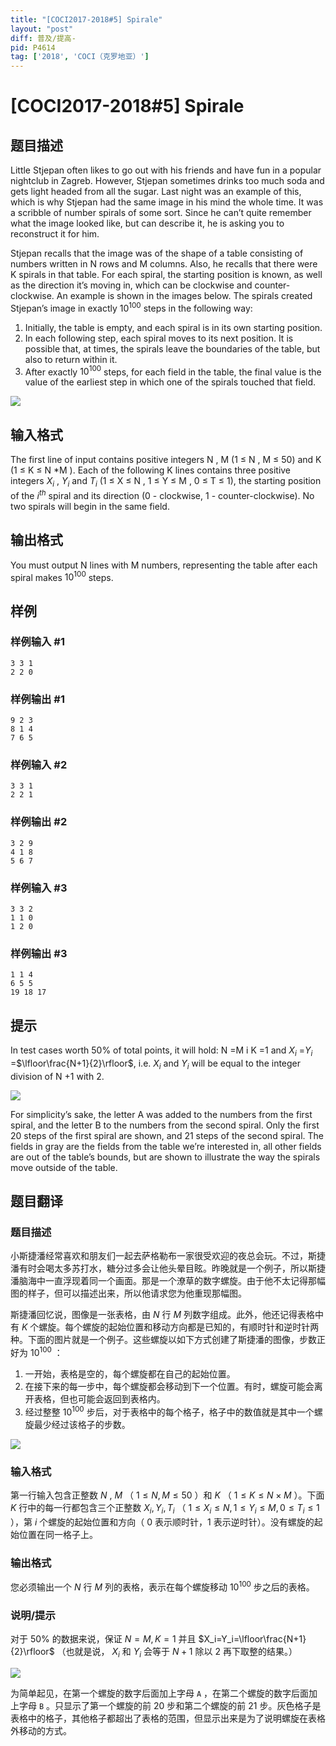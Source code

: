 ```yaml
---
title: "[COCI2017-2018#5] Spirale"
layout: "post"
diff: 普及/提高-
pid: P4614
tag: ['2018', 'COCI（克罗地亚）']
---
```

# [COCI2017-2018#5] Spirale
## 题目描述

Little Stjepan often likes to go out with his friends and have fun in a popular nightclub in
Zagreb. However, Stjepan sometimes drinks too much soda and gets light headed from all
the sugar. Last night was an example of this, which is why Stjepan had the same image in
his mind the whole time. It was a scribble of number spirals of some sort. Since he can’t
quite remember what the image looked like, but can describe it, he is asking you to
reconstruct it for him.

Stjepan recalls that the image was of the shape of a table consisting of numbers written in ​N
rows and ​M columns. Also, he recalls that there were ​K spirals in that table. For each spiral,
the starting position is known, as well as the direction it’s moving in, which can be clockwise
and counter-clockwise. An example is shown in the images below. The spirals created
Stjepan’s image in exactly $10^{100}$ steps in the following way:
1. Initially, the table is empty, and each spiral is in its own starting position.
2. In each following step, each spiral moves to its next position. It is possible that, at
times, the spirals leave the boundaries of the table, but also to return within it.
3. After exactly $10^{100}$ steps, for each field in the table, the final value is the value of the
earliest step in which one of the spirals touched that field.

![](https://cdn.luogu.com.cn/upload/pic/19205.png)
## 输入格式

The first line of input contains positive integers ​N
, ​M
(1 ≤ ​N
, ​M
≤ 50) and ​K
(1 ≤ ​K
≤ ​N
*​M
).
Each of the following ​K lines contains three positive integers ​$X_i$
, ​$Y_i$ and ​$T_i$ (1 ≤ ​X ≤ ​N
, 1 ≤ ​Y ≤
M
, 0 ≤ ​T ≤ 1), the starting position of the $i^{th}$
spiral and its direction (0 - clockwise, 1 -
counter-clockwise). No two spirals will begin in the same field.
## 输出格式

You must output ​N lines with ​M numbers, representing the table after each spiral makes
$10^{100}$ steps.
## 样例

### 样例输入 #1
```
3 3 1
2 2 0
```
### 样例输出 #1
```
9 2 3
8 1 4
7 6 5
```
### 样例输入 #2
```
3 3 1
2 2 1
```
### 样例输出 #2
```
3 2 9
4 1 8
5 6 7
```
### 样例输入 #3
```
3 3 2
1 1 0
1 2 0
```
### 样例输出 #3
```
1 1 4
6 5 5
19 18 17
```
## 提示

In test cases worth 50% of total points, it will hold: ​N
=​M
i ​K
=1 and ​$X_i$
=​$Y_i$
=$\lfloor\frac{N+1}{2}\rfloor$, i.e. ​$X_i$
and ​$Y_i$ 
will be equal to the integer division of ​N
+1 with 2.

![](https://cdn.luogu.com.cn/upload/pic/19206.png)

For simplicity’s sake, the letter A was added to the numbers from the first spiral, and the letter B to the
numbers from the second spiral. Only the first 20 steps of the first spiral are shown, and 21 steps of
the second spiral. The fields in gray are the fields from the table we’re interested in, all other fields are
out of the table’s bounds, but are shown to illustrate the way the spirals move outside of the table.
## 题目翻译

### 题目描述

小斯捷潘经常喜欢和朋友们一起去萨格勒布一家很受欢迎的夜总会玩。不过，斯捷潘有时会喝太多苏打水，糖分过多会让他头晕目眩。昨晚就是一个例子，所以斯捷潘脑海中一直浮现着同一个画面。那是一个潦草的数字螺旋。由于他不太记得那幅图的样子，但可以描述出来，所以他请求您为他重现那幅图。

斯捷潘回忆说，图像是一张表格，由 $N$ 行 $M$ 列数字组成。此外，他还记得表格中有 $K$ 个螺旋。每个螺旋的起始位置和移动方向都是已知的，有顺时针和逆时针两种。下面的图片就是一个例子。这些螺旋以如下方式创建了斯捷潘的图像，步数正好为 $10^{100}$ ：

1. 一开始，表格是空的，每个螺旋都在自己的起始位置。
2. 在接下来的每一步中，每个螺旋都会移动到下一个位置。有时，螺旋可能会离开表格，但也可能会返回到表格内。
3. 经过整整 $10^{100}$ 步后，对于表格中的每个格子，格子中的数值就是其中一个螺旋最少经过该格子的步数。

![](https://cdn.luogu.com.cn/upload/pic/19205.png)

### 输入格式

第一行输入包含正整数 $N$ , $M$ （ $1 ≤ N , M ≤ 50$ ）和 $K$ （ $1 ≤ K ≤ N \times M$ ）。下面 $K$ 行中的每一行都包含三个正整数 $X_i,Y_i,T_i$ （ $1 ≤ X_i ≤ N , 1 ≤ Y_i ≤ M , 0 ≤ T_i ≤ 1$ ），第 $i$ 个螺旋的起始位置和方向（ $0$ 表示顺时针，$1$ 表示逆时针）。没有螺旋的起始位置在同一格子上。

### 输出格式

您必须输出一个 $N$ 行 $M$ 列的表格，表示在每个螺旋移动 $10^{100}$ 步之后的表格。

### 说明/提示

对于 $50\%$ 的数据来说，保证 $N=M,K=1$ 并且 $X_i=Y_i=\lfloor\frac{N+1}{2}\rfloor$ （也就是说， $X_i$ 和 $Y_i$ 会等于 $N+1$ 除以 $2$ 再下取整的结果。）

![](https://cdn.luogu.com.cn/upload/pic/19206.png)

为简单起见，在第一个螺旋的数字后面加上字母 `A` ，在第二个螺旋的数字后面加上字母 `B` 。只显示了第一个螺旋的前 $20$ 步和第二个螺旋的前 $21$ 步。灰色格子是表格中的格子，其他格子都超出了表格的范围，但显示出来是为了说明螺旋在表格外移动的方式。
